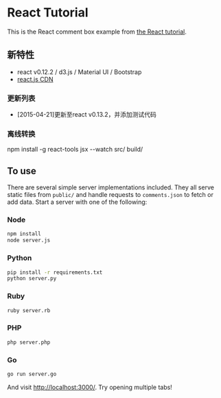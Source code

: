 
# React Tutorial

This is the React comment box example from [the React tutorial](http://facebook.github.io/react/docs/tutorial.html).

## 新特性
  * react v0.12.2 / d3.js / Material UI / Bootstrap
  * [react.js CDN](https://cdnjs.com/libraries/react)

### 更新列表
  * [2015-04-21]更新至react v0.13.2，并添加测试代码

### 离线转换

npm install -g react-tools
jsx --watch src/ build/

## To use

There are several simple server implementations included. They all serve static files from `public/` and handle requests to `comments.json` to fetch or add data. Start a server with one of the following:

### Node

```sh
npm install
node server.js
```

### Python

```sh
pip install -r requirements.txt
python server.py
```

### Ruby
```sh
ruby server.rb
```

### PHP
```sh
php server.php
```

### Go
```sh
go run server.go
```

And visit <http://localhost:3000/>. Try opening multiple tabs!
